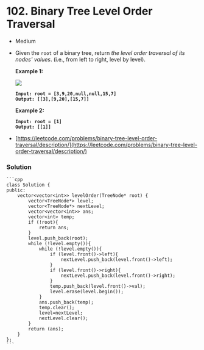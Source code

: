 # 102. Binary Tree Level Order Traversal

* Medium
*   Given the `root` of a binary tree, return _the level order traversal of its nodes' values_. (i.e., from left to right, level by level).

    &#x20;

    **Example 1:**

    ![](https://assets.leetcode.com/uploads/2021/02/19/tree1.jpg)

    <pre><code><strong>Input: root = [3,9,20,null,null,15,7]
    </strong><strong>Output: [[3],[9,20],[15,7]]
    </strong></code></pre>

    **Example 2:**

    <pre><code><strong>Input: root = [1]
    </strong><strong>Output: [[1]]
    </strong></code></pre>
* [https://leetcode.com/problems/binary-tree-level-order-traversal/description/](https://leetcode.com/problems/binary-tree-level-order-traversal/description/)

### Solution&#x20;

````
```cpp
class Solution {
public:
    vector<vector<int>> levelOrder(TreeNode* root) {
        vector<TreeNode*> level;
        vector<TreeNode*> nextLevel;
        vector<vector<int>> ans;
        vector<int> temp;
        if (!root){
            return ans;
        }
        level.push_back(root);
        while (!level.empty()){
            while (!level.empty()){
                if (level.front()->left){
                    nextLevel.push_back(level.front()->left);
                }
                if (level.front()->right){
                    nextLevel.push_back(level.front()->right);
                }
                temp.push_back(level.front()->val);
                level.erase(level.begin());
            }
            ans.push_back(temp);
            temp.clear();
            level=nextLevel;
            nextLevel.clear();
        }
        return (ans);
    }
};
```
````
